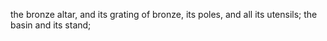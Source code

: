 the bronze altar, and its grating of bronze, its poles, and all its utensils; the basin and its stand;
